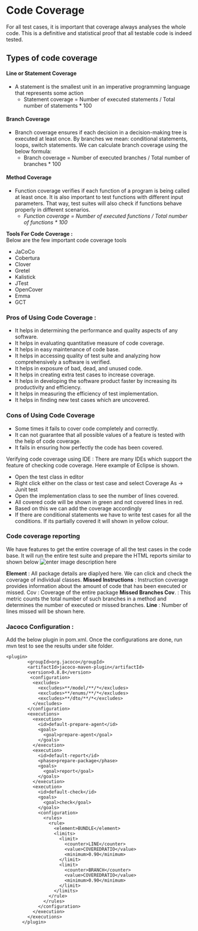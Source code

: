 ﻿# Code Coverage 

For all test cases, it is important that coverage always analyses the whole code. This is a definitive and statistical proof that all testable code is indeed tested.

## Types of code coverage 

#### Line or Statement Coverage

 - A statement is the smallest unit in an imperative programming language that represents some action
	- Statement coverage = Number of executed statements / Total number of statements * 100
#### Branch Coverage
 - Branch coverage ensures if each decision in a decision-making tree is executed at least once. By branches we mean: conditional statements, loops, switch statements. We can calculate branch coverage using the below formula:
	 - Branch coverage = Number of executed branches / Total number of branches * 100
#### Method Coverage
 - Function coverage verifies if each function of a program is being called at least once. It is also important to test functions with different input parameters. That way, test suites will also check if functions behave properly in different scenarios.
	 - _Function coverage = Number of executed functions / Total number of functions * 100_


 **Tools For Code Coverage :**  
Below are the few important code coverage tools
-    JaCoCo
-   Cobertura
-   Clover
-   Gretel
-   Kalistick
-   JTest
-   OpenCover
-   Emma
-   GCT  
### Pros of Using Code Coverage :

-   It helps in determining the performance and quality aspects of any software.
-   It helps in evaluating quantitative measure of code coverage.
-   It helps in easy maintenance of code base.
-   It helps in accessing quality of test suite and analyzing how comprehensively a software is verified.
-   It helps in exposure of bad, dead, and unused code.
-   It helps in creating extra test cases to increase coverage.
-   It helps in developing the software product faster by increasing its productivity and efficiency.
-   It helps in measuring the efficiency of test implementation.
-   It helps in finding new test cases which are uncovered.

### Cons of Using Code Coverage

-   Some times it fails to cover code completely and correctly.
-   It can not guarantee that all possible values of a feature is tested with the help of code coverage.
-   It fails in ensuring how perfectly the code has been covered.

Verifying code coverage using IDE : 
There are many IDEs which support the feature of checking code coverage. Here example of Eclipse is shown. 

- Open the test class in editor 
- Right click either on the class or test case and select Coverage As -> Junit test
- Open the implementation class to see the number of lines covered. 
- All covered code will be shown in green and not covered lines in red.
- Based on this we can add the coverage accordingly 
- If there are conditional statements we have to write test cases for all the conditions. If its partially covered it will shown in yellow colour.

### Code coverage reporting
We have features to get the entire coverage of all the test cases in the code base. It will run the entire test suite and prepare the HTML reports similar to shown below 
![enter image description here](https://tech.asimio.net/images/maven-jacoco-coverage-report.png)

**Element** : All package details are diaplyed here. We can click and check the coverage of individual classes. 
**Missed Instructions** : Instruction coverage provides information about the amount of code that has been executed or missed.
Cov : Coverage of the entire package
**Missed Branches Cov**. : This metric counts the total number of such branches in a method and determines the number of executed or missed branches.
**Line** : Number of lines missed will be shown here. 

### Jacoco Configuration : 

Add the below plugin in pom.xml. Once the configurations are done, run mvn test to see the results under site folder. 

    <plugin>
            <groupId>org.jacoco</groupId>
            <artifactId>jacoco-maven-plugin</artifactId>
            <version>0.8.8</version>
             <configuration>
              <excludes>
                <excludes>**/model/**/*</excludes>
                <excludes>**/enums/**/*</excludes>
    	        <excludes>**/dto/**/*</excludes>
              </excludes>
            </configuration>
            <executions>
              <execution>
                <id>default-prepare-agent</id>
                <goals>
                  <goal>prepare-agent</goal>
                </goals>
              </execution>
              <execution>
                <id>default-report</id>
                <phase>prepare-package</phase>
                <goals>
                  <goal>report</goal>
                </goals>
              </execution>
              <execution>
                <id>default-check</id>
                <goals>
                  <goal>check</goal>
                </goals>
                <configuration>
                  <rules>
                    <rule>
                      <element>BUNDLE</element>
                      <limits>
                        <limit>
                          <counter>LINE</counter>
                          <value>COVEREDRATIO</value>
                          <minimum>0.90</minimum>
                        </limit>
                        <limit>
                          <counter>BRANCH</counter>
                          <value>COVEREDRATIO</value>
                          <minimum>0.90</minimum>
                        </limit>
                      </limits>
                    </rule>
                  </rules>
                </configuration>
              </execution>
            </executions>
          </plugin>

